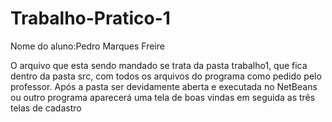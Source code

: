 # Trabalho-Pratico-1
Nome do aluno:Pedro Marques Freire

O arquivo que esta sendo mandado se trata da pasta trabalho1, que fica dentro da pasta src, com todos os arquivos do programa como pedido pelo professor.
Após a pasta ser devidamente aberta e executada no NetBeans ou outro programa aparecerá uma tela de boas vindas em seguida as três telas de cadastro
